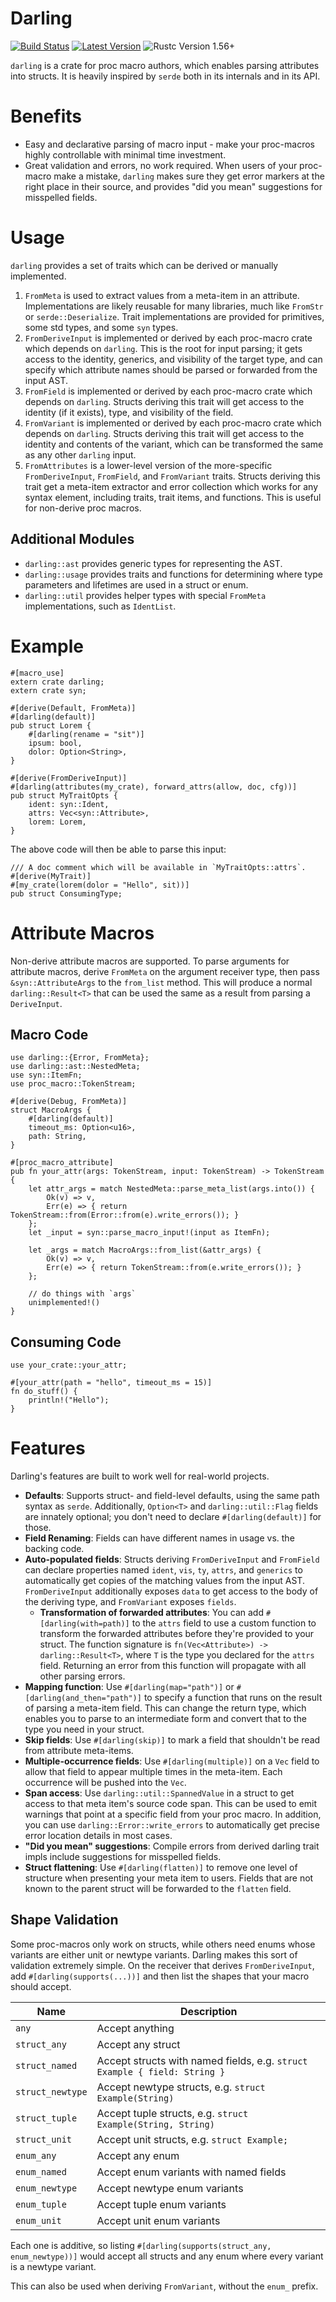 # Darling

[![Build Status](https://github.com/TedDriggs/darling/workflows/CI/badge.svg)](https://github.com/TedDriggs/darling/actions)
[![Latest Version](https://img.shields.io/crates/v/darling.svg)](https://crates.io/crates/darling)
![Rustc Version 1.56+](https://img.shields.io/badge/rustc-1.56+-lightgray.svg)

`darling` is a crate for proc macro authors, which enables parsing attributes into structs. It is heavily inspired by `serde` both in its internals and in its API.

# Benefits

-   Easy and declarative parsing of macro input - make your proc-macros highly controllable with minimal time investment.
-   Great validation and errors, no work required. When users of your proc-macro make a mistake, `darling` makes sure they get error markers at the right place in their source, and provides "did you mean" suggestions for misspelled fields.

# Usage

`darling` provides a set of traits which can be derived or manually implemented.

1. `FromMeta` is used to extract values from a meta-item in an attribute. Implementations are likely reusable for many libraries, much like `FromStr` or `serde::Deserialize`. Trait implementations are provided for primitives, some std types, and some `syn` types.
2. `FromDeriveInput` is implemented or derived by each proc-macro crate which depends on `darling`. This is the root for input parsing; it gets access to the identity, generics, and visibility of the target type, and can specify which attribute names should be parsed or forwarded from the input AST.
3. `FromField` is implemented or derived by each proc-macro crate which depends on `darling`. Structs deriving this trait will get access to the identity (if it exists), type, and visibility of the field.
4. `FromVariant` is implemented or derived by each proc-macro crate which depends on `darling`. Structs deriving this trait will get access to the identity and contents of the variant, which can be transformed the same as any other `darling` input.
5. `FromAttributes` is a lower-level version of the more-specific `FromDeriveInput`, `FromField`, and `FromVariant` traits. Structs deriving this trait get a meta-item extractor and error collection which works for any syntax element, including traits, trait items, and functions. This is useful for non-derive proc macros.

## Additional Modules

-   `darling::ast` provides generic types for representing the AST.
-   `darling::usage` provides traits and functions for determining where type parameters and lifetimes are used in a struct or enum.
-   `darling::util` provides helper types with special `FromMeta` implementations, such as `IdentList`.

# Example

```rust,ignore
#[macro_use]
extern crate darling;
extern crate syn;

#[derive(Default, FromMeta)]
#[darling(default)]
pub struct Lorem {
    #[darling(rename = "sit")]
    ipsum: bool,
    dolor: Option<String>,
}

#[derive(FromDeriveInput)]
#[darling(attributes(my_crate), forward_attrs(allow, doc, cfg))]
pub struct MyTraitOpts {
    ident: syn::Ident,
    attrs: Vec<syn::Attribute>,
    lorem: Lorem,
}
```

The above code will then be able to parse this input:

```rust,ignore
/// A doc comment which will be available in `MyTraitOpts::attrs`.
#[derive(MyTrait)]
#[my_crate(lorem(dolor = "Hello", sit))]
pub struct ConsumingType;
```

# Attribute Macros

Non-derive attribute macros are supported.
To parse arguments for attribute macros, derive `FromMeta` on the argument receiver type, then pass `&syn::AttributeArgs` to the `from_list` method.
This will produce a normal `darling::Result<T>` that can be used the same as a result from parsing a `DeriveInput`.

## Macro Code

```rust,ignore
use darling::{Error, FromMeta};
use darling::ast::NestedMeta;
use syn::ItemFn;
use proc_macro::TokenStream;

#[derive(Debug, FromMeta)]
struct MacroArgs {
    #[darling(default)]
    timeout_ms: Option<u16>,
    path: String,
}

#[proc_macro_attribute]
pub fn your_attr(args: TokenStream, input: TokenStream) -> TokenStream {
    let attr_args = match NestedMeta::parse_meta_list(args.into()) {
        Ok(v) => v,
        Err(e) => { return TokenStream::from(Error::from(e).write_errors()); }
    };
    let _input = syn::parse_macro_input!(input as ItemFn);

    let _args = match MacroArgs::from_list(&attr_args) {
        Ok(v) => v,
        Err(e) => { return TokenStream::from(e.write_errors()); }
    };

    // do things with `args`
    unimplemented!()
}
```

## Consuming Code

```rust,ignore
use your_crate::your_attr;

#[your_attr(path = "hello", timeout_ms = 15)]
fn do_stuff() {
    println!("Hello");
}
```

# Features

Darling's features are built to work well for real-world projects.

-   **Defaults**: Supports struct- and field-level defaults, using the same path syntax as `serde`.
    Additionally, `Option<T>` and `darling::util::Flag` fields are innately optional; you don't need to declare `#[darling(default)]` for those.
-   **Field Renaming**: Fields can have different names in usage vs. the backing code.
-   **Auto-populated fields**: Structs deriving `FromDeriveInput` and `FromField` can declare properties named `ident`, `vis`, `ty`, `attrs`, and `generics` to automatically get copies of the matching values from the input AST. `FromDeriveInput` additionally exposes `data` to get access to the body of the deriving type, and `FromVariant` exposes `fields`.
    -   **Transformation of forwarded attributes**: You can add `#[darling(with=path)]` to the `attrs` field to use a custom function to transform the forwarded attributes before they're provided to your struct. The function signature is `fn(Vec<Attribute>) -> darling::Result<T>`, where `T` is the type you declared for the `attrs` field. Returning an error from this function will propagate with all other parsing errors.
-   **Mapping function**: Use `#[darling(map="path")]` or `#[darling(and_then="path")]` to specify a function that runs on the result of parsing a meta-item field. This can change the return type, which enables you to parse to an intermediate form and convert that to the type you need in your struct.
-   **Skip fields**: Use `#[darling(skip)]` to mark a field that shouldn't be read from attribute meta-items.
-   **Multiple-occurrence fields**: Use `#[darling(multiple)]` on a `Vec` field to allow that field to appear multiple times in the meta-item. Each occurrence will be pushed into the `Vec`.
-   **Span access**: Use `darling::util::SpannedValue` in a struct to get access to that meta item's source code span. This can be used to emit warnings that point at a specific field from your proc macro. In addition, you can use `darling::Error::write_errors` to automatically get precise error location details in most cases.
-   **"Did you mean" suggestions**: Compile errors from derived darling trait impls include suggestions for misspelled fields.
-   **Struct flattening**: Use `#[darling(flatten)]` to remove one level of structure when presenting your meta item to users. Fields that are not known to the parent struct will be forwarded to the `flatten` field.

## Shape Validation

Some proc-macros only work on structs, while others need enums whose variants are either unit or newtype variants.
Darling makes this sort of validation extremely simple.
On the receiver that derives `FromDeriveInput`, add `#[darling(supports(...))]` and then list the shapes that your macro should accept.

| Name             | Description                                                               |
| ---------------- | ------------------------------------------------------------------------- |
| `any`            | Accept anything                                                           |
| `struct_any`     | Accept any struct                                                         |
| `struct_named`   | Accept structs with named fields, e.g. `struct Example { field: String }` |
| `struct_newtype` | Accept newtype structs, e.g. `struct Example(String)`                     |
| `struct_tuple`   | Accept tuple structs, e.g. `struct Example(String, String)`               |
| `struct_unit`    | Accept unit structs, e.g. `struct Example;`                               |
| `enum_any`       | Accept any enum                                                           |
| `enum_named`     | Accept enum variants with named fields                                    |
| `enum_newtype`   | Accept newtype enum variants                                              |
| `enum_tuple`     | Accept tuple enum variants                                                |
| `enum_unit`      | Accept unit enum variants                                                 |

Each one is additive, so listing `#[darling(supports(struct_any, enum_newtype))]` would accept all structs and any enum where every variant is a newtype variant.

This can also be used when deriving `FromVariant`, without the `enum_` prefix.
